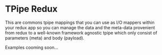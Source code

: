 <!-- ph replacements -->
<!-- name, /tpipe-redux/g, tpipe-redux
namePascal, /TPipe\ Redux/g, TPipe Redux -->
<!-- endph -->
<!-- ph ignoringStamps -->
<!--  -->
<!-- endph -->
# TPipe Redux
This are commons tpipe mappings that you can use as I/O mappers within your redux app so you can manage the data and the meta-data provenient from redux to a well-known framework agnostic tpipe which only consist of parameters (meta) and body (payload).

Examples cooming soon...
